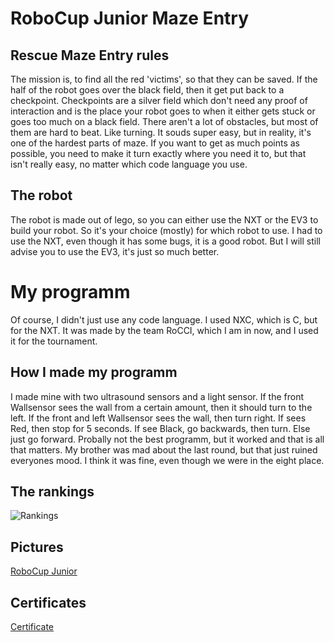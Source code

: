  # RoboCup Junior Maze Entry

## Rescue Maze Entry rules
The mission is, to find all the red 'victims', so that they can be saved. If the half of the robot goes over the black field, then it get put back to a checkpoint. Checkpoints are a silver field which don't need any proof of interaction and is the place your robot goes to when it either gets stuck or goes too much on a black field. There aren't a lot of obstacles, but most of them are hard to beat. Like turning. It souds super easy, but in reality, it's one of the hardest parts of maze. If you want to get as much points as possible, you need to make it turn exactly where you need it to, but that isn't really easy, no matter which code language you use.

## The robot
The robot is made out of lego, so you can either use the NXT or the EV3 to build your robot. So it's your choice (mostly) for which robot to use. I had to use the NXT, even though it has some bugs, it is a good robot. But I will still advise you to use the EV3, it's just so much better.

# My programm
Of course, I didn't just use any code language. I used NXC, which is C, but for the NXT. It was made by the team RoCCI, which I am in now, and I used it for the tournament. 

## How I made my programm
I made mine with two ultrasound sensors and a light sensor. If the front Wallsensor sees the wall from a certain amount, then it should turn to the left. If the front and left Wallsensor sees the wall, then turn right. If sees Red, then stop for 5 seconds. If see Black, go backwards, then turn. Else just go forward. Probally not the best programm, but it worked and that is all that matters. My brother was mad about the last round, but that just ruined everyones mood. I think it was fine, even though we were in the eight place.

## The rankings
![Rankings](https://github.com/shadow-gyuvin/shadow-gyuvin.github.io/assets/154552770/d369a336-382b-49d9-98a5-ce7044fbbbd2)

## Pictures
[RoboCup Junior](https://robocup.rocci.net/images/robocup/2024/teilnehmer/DSC04224.JPG)

## Certificates
[Certificate](./assets/img/RoboCupCertificate2024.pdf)
